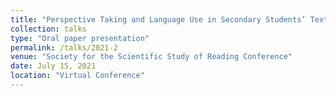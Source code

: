 ```yaml
---
title: "Perspective Taking and Language Use in Secondary Students’ Text-based Analytical Writing"
collection: talks
type: "Oral paper presentation"
permalink: /talks/2021-2
venue: "Society for the Scientific Study of Reading Conference"
date: July 15, 2021
location: "Virtual Conference"
---
```

